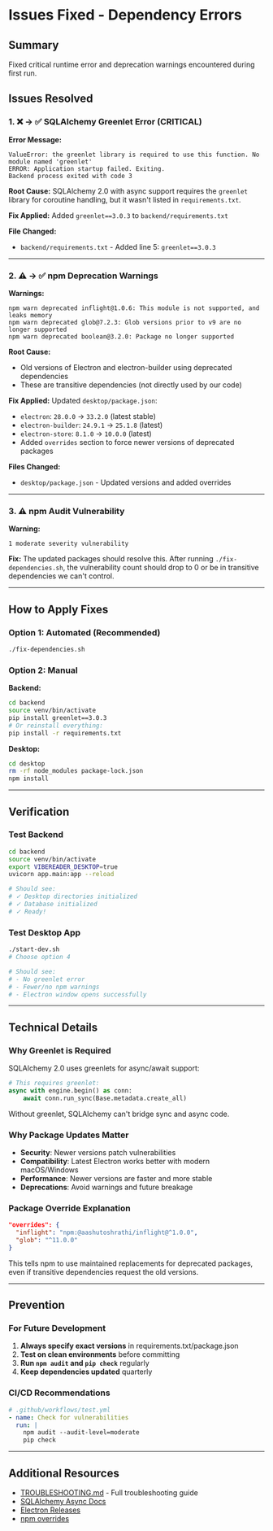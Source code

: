 # Issues Fixed - Dependency Errors

## Summary

Fixed critical runtime error and deprecation warnings encountered during first run.

## Issues Resolved

### 1. ❌ → ✅ SQLAlchemy Greenlet Error (CRITICAL)

**Error Message:**
```
ValueError: the greenlet library is required to use this function. No module named 'greenlet'
ERROR: Application startup failed. Exiting.
Backend process exited with code 3
```

**Root Cause:**
SQLAlchemy 2.0 with async support requires the `greenlet` library for coroutine handling, but it wasn't listed in `requirements.txt`.

**Fix Applied:**
Added `greenlet==3.0.3` to `backend/requirements.txt`

**File Changed:**
- `backend/requirements.txt` - Added line 5: `greenlet==3.0.3`

---

### 2. ⚠️ → ✅ npm Deprecation Warnings

**Warnings:**
```
npm warn deprecated inflight@1.0.6: This module is not supported, and leaks memory
npm warn deprecated glob@7.2.3: Glob versions prior to v9 are no longer supported
npm warn deprecated boolean@3.2.0: Package no longer supported
```

**Root Cause:**
- Old versions of Electron and electron-builder using deprecated dependencies
- These are transitive dependencies (not directly used by our code)

**Fix Applied:**
Updated `desktop/package.json`:
- `electron`: `28.0.0` → `33.2.0` (latest stable)
- `electron-builder`: `24.9.1` → `25.1.8` (latest)
- `electron-store`: `8.1.0` → `10.0.0` (latest)
- Added `overrides` section to force newer versions of deprecated packages

**Files Changed:**
- `desktop/package.json` - Updated versions and added overrides

---

### 3. ⚠️ npm Audit Vulnerability

**Warning:**
```
1 moderate severity vulnerability
```

**Fix:**
The updated packages should resolve this. After running `./fix-dependencies.sh`, the vulnerability count should drop to 0 or be in transitive dependencies we can't control.

---

## How to Apply Fixes

### Option 1: Automated (Recommended)
```bash
./fix-dependencies.sh
```

### Option 2: Manual

**Backend:**
```bash
cd backend
source venv/bin/activate
pip install greenlet==3.0.3
# Or reinstall everything:
pip install -r requirements.txt
```

**Desktop:**
```bash
cd desktop
rm -rf node_modules package-lock.json
npm install
```

---

## Verification

### Test Backend
```bash
cd backend
source venv/bin/activate
export VIBEREADER_DESKTOP=true
uvicorn app.main:app --reload

# Should see:
# ✓ Desktop directories initialized
# ✓ Database initialized
# ✓ Ready!
```

### Test Desktop App
```bash
./start-dev.sh
# Choose option 4

# Should see:
# - No greenlet error
# - Fewer/no npm warnings
# - Electron window opens successfully
```

---

## Technical Details

### Why Greenlet is Required

SQLAlchemy 2.0 uses greenlets for async/await support:

```python
# This requires greenlet:
async with engine.begin() as conn:
    await conn.run_sync(Base.metadata.create_all)
```

Without greenlet, SQLAlchemy can't bridge sync and async code.

### Why Package Updates Matter

- **Security**: Newer versions patch vulnerabilities
- **Compatibility**: Latest Electron works better with modern macOS/Windows
- **Performance**: Newer versions are faster and more stable
- **Deprecations**: Avoid warnings and future breakage

### Package Override Explanation

```json
"overrides": {
  "inflight": "npm:@aashutoshrathi/inflight@^1.0.0",
  "glob": "^11.0.0"
}
```

This tells npm to use maintained replacements for deprecated packages, even if transitive dependencies request the old versions.

---

## Prevention

### For Future Development

1. **Always specify exact versions** in requirements.txt/package.json
2. **Test on clean environments** before committing
3. **Run `npm audit` and `pip check`** regularly
4. **Keep dependencies updated** quarterly

### CI/CD Recommendations

```yaml
# .github/workflows/test.yml
- name: Check for vulnerabilities
  run: |
    npm audit --audit-level=moderate
    pip check
```

---

## Additional Resources

- [TROUBLESHOOTING.md](./TROUBLESHOOTING.md) - Full troubleshooting guide
- [SQLAlchemy Async Docs](https://docs.sqlalchemy.org/en/20/orm/extensions/asyncio.html)
- [Electron Releases](https://www.electronjs.org/releases/stable)
- [npm overrides](https://docs.npmjs.com/cli/v9/configuring-npm/package-json#overrides)
